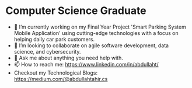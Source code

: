 # Computer Science Graduate

- 🔭 I’m currently working on my Final Year Project 'Smart Parking System Mobile Application' using cutting-edge technologies with a focus on helping daily car park customers.
- 👯 I’m looking to collaborate on agile software development, data science, and cybersecurity.
- 💬 Ask me about anything you need help with.
- 📫 How to reach me: https://www.linkedin.com/in/abdullaht/
- Checkout my Technological Blogs: https://medium.com/@abdullahtahir.cs

